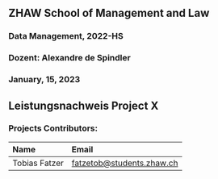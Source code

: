 ## ZHAW School of Management and Law

### Data Management, 2022-HS

### Dozent: Alexandre de Spindler

### January, 15, 2023

## Leistungsnachweis Project X

### Projects Contributors:

| Name | Email                     |
|:--- |:--------------------------|
|Tobias Fatzer | fatzetob@students.zhaw.ch |
